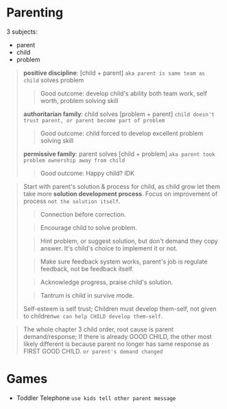 # Parenting

3 subjects:
- parent
- child
- problem

> **positive discipline**: [child + parent] `aka parent is same team as child` solves problem
> > Good outcome: develop child's ability both team work, self worth, problem solving skill
> 
> **authoritarian family**: child solves [problem + parent] `child doesn't trust parent, or parent become part of problem`
> > Good outcome: child forced to develop excellent problem solving skill
> 
> **permissive family**: parent solves [child + problem] `aka parent took problem ownership away from child`
> > Good outcome: Happy child? IDK

> Start with parent's solution & process for child, as child grow let them take more **solution development process**. Focus on improvement of process `not the solution itself`.
> > Connection before correction.
>
> > Encourage child to solve problem.
> 
> > Hint problem, or suggest solution, but don't demand they copy answer. It's child's choice to implement it or not.
> 
> > Make sure feedback system works, parent's job is regulate feedback, not be feedback itself.
> 
> > Acknowledge progress, praise child's solution.
>
> > Tantrum is child in survive mode.
> 
> Self-esteem is self trust; Children must develop them-self, not given to children`we can help CHILD develop them-self`.

> The whole chapter 3 child order, root cause is parent demand/response; If there is already GOOD CHILD, the other most likely different is because parent no longer has same response as FIRST GOOD CHILD. `or parent's demand changed`


# Games
- Toddler Telephone `use kids tell other parent message`